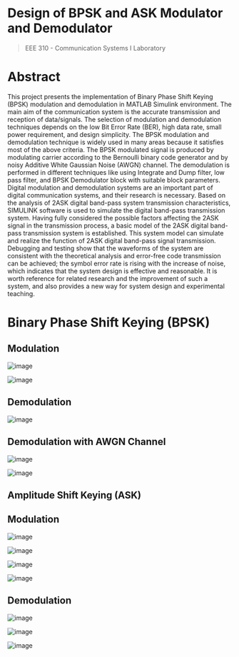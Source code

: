 # Design of BPSK and ASK Modulator and Demodulator
> EEE 310 - Communication Systems I Laboratory

# Abstract
This project presents the implementation of Binary Phase Shift Keying (BPSK) modulation and demodulation in MATLAB Simulink environment. The main aim of the communication system is the accurate transmission and reception of data/signals. The selection of modulation and demodulation techniques depends on the low Bit Error Rate (BER), high data rate, small power requirement, and design simplicity. The BPSK modulation and demodulation technique is widely used in many areas because it satisfies most of the above criteria. The BPSK modulated signal is produced by modulating carrier according to the Bernoulli binary code generator and by noisy Additive White Gaussian Noise (AWGN) channel. The demodulation is performed in different techniques like using Integrate and Dump filter, low pass filter, and BPSK Demodulator block with suitable block parameters. Digital modulation and demodulation systems are an important part of digital communication systems, and their research is necessary. Based on the analysis of 2ASK digital band-pass system transmission characteristics, SIMULINK software is used to simulate the digital band-pass transmission system. Having fully considered the possible factors affecting the 2ASK signal in the transmission process, a basic model of the 2ASK digital band-pass transmission system is established. This system model can simulate and realize the function of 2ASK digital band-pass signal transmission. Debugging and testing show that the waveforms of the system are consistent with the theoretical analysis and error-free code transmission can be achieved; the symbol error rate is rising with the increase of noise, which indicates that the system design is effective and reasonable. It is worth reference for related research and the improvement of such a system, and also provides a new way for system design and experimental teaching.

# Binary Phase Shift Keying (BPSK)

## Modulation
![image](https://github.com/awsaf49/eee310-communication-systems-i/assets/36858976/b6d2239e-d52d-4cb1-953d-178dad08bac1)

![image](https://github.com/awsaf49/eee310-communication-systems-i/assets/36858976/34c56d70-b448-4117-bfcc-b14a0e31ef2c)


## Demodulation
![image](https://github.com/awsaf49/eee310-communication-systems-i/assets/36858976/e6d3101e-e5cc-4543-9e4a-604f06042c4b)

## Demodulation with AWGN Channel
![image](https://github.com/awsaf49/eee310-communication-systems-i/assets/36858976/825cc96f-04c8-43cf-a137-59519f66d615)

![image](https://github.com/awsaf49/eee310-communication-systems-i/assets/36858976/4188bd2e-d5a0-4b0b-95fe-026fc3001da0)


## Amplitude Shift Keying (ASK)

## Modulation
![image](https://github.com/awsaf49/eee310-communication-systems-i/assets/36858976/3fe4ce29-0559-4bb7-b0ba-08cc7594e9ab)

![image](https://github.com/awsaf49/eee310-communication-systems-i/assets/36858976/5b224a01-8fb0-4741-a451-a578733c560a)

![image](https://github.com/awsaf49/eee310-communication-systems-i/assets/36858976/0c85ae50-4851-46f0-b687-6cfc786122c2)

![image](https://github.com/awsaf49/eee310-communication-systems-i/assets/36858976/d22e99ac-628d-412f-8ff4-7eac45ccbbc7)



## Demodulation

![image](https://github.com/awsaf49/eee310-communication-systems-i/assets/36858976/76f6936c-6b3a-40f1-bd49-7fc4dbde0185)

![image](https://github.com/awsaf49/eee310-communication-systems-i/assets/36858976/061130ea-e279-4e6a-859e-b6ec81afaf37)


![image](https://github.com/awsaf49/eee310-communication-systems-i/assets/36858976/26ea6798-3047-4195-a904-74fb15c195dc)






